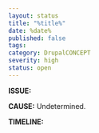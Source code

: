 ```yaml
---
layout: status
title: "%title%"
date: %date%
published: false
tags:
category: DrupalCONCEPT
severity: high
status: open
---
```


**ISSUE:** 

**CAUSE:** Undetermined.

**TIMELINE:**

